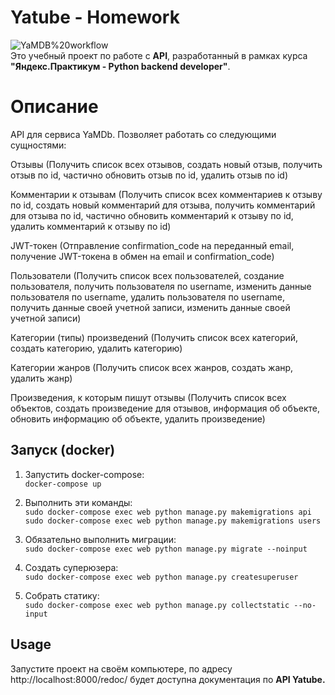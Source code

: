 # Yatube - Homework

![YaMDB%20workflow](https://github.com/mrvinil/yamdb_final/actions/workflows/yamdb_workflow.yml/badge.svg) <br>
Это учебный проект по работе с **API**, разработанный в рамках курса **"Яндекс.Практикум - Python backend developer"**.

# Описание
API для сервиса YaMDb. Позволяет работать со следующими сущностями:

Отзывы (Получить список всех отзывов, создать новый отзыв, получить отзыв по id, частично обновить отзыв по id, удалить отзыв по id)

Комментарии к отзывам (Получить список всех комментариев к отзыву по id, создать новый комментарий для отзыва, получить комментарий для отзыва по id, частично обновить комментарий к отзыву по id, удалить комментарий к отзыву по id)

JWT-токен (Отправление confirmation_code на переданный email, получение JWT-токена в обмен на email и confirmation_code)

Пользователи (Получить список всех пользователей, создание пользователя, получить пользователя по username, изменить данные пользователя по username, удалить пользователя по username, получить данные своей учетной записи, изменить данные своей учетной записи)

Категории (типы) произведений (Получить список всех категорий, создать категорию, удалить категорию)

Категории жанров (Получить список всех жанров, создать жанр, удалить жанр)

Произведения, к которым пишут отзывы (Получить список всех объектов, создать произведение для отзывов, информация об объекте, обновить информацию об объекте, удалить произведение)
## Запуск (docker)
1) Запустить docker-compose:<br>
`docker-compose up`
   
2) Выполнить эти команды:<br>
   `sudo docker-compose exec web python manage.py makemigrations api`<br>
   `sudo docker-compose exec web python manage.py makemigrations users`<br>
   

3) Обязательно выполнить миграции:<br>
`sudo docker-compose exec web python manage.py migrate --noinput`
   

   
4) Создать суперюзера:<br>
`sudo docker-compose exec web python manage.py createsuperuser`
   

5) Собрать статику:<br>
`sudo docker-compose exec web python manage.py collectstatic --no-input`

## Usage
Запустите проект на своём компьютере, по адресу http://localhost:8000/redoc/ будет доступна документация по **API Yatube.**
